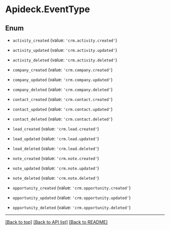 # Apideck.EventType

## Enum


* `activity_created` (value: `'crm.activity.created'`)

* `activity_updated` (value: `'crm.activity.updated'`)

* `activity_deleted` (value: `'crm.activity.deleted'`)

* `company_created` (value: `'crm.company.created'`)

* `company_updated` (value: `'crm.company.updated'`)

* `company_deleted` (value: `'crm.company.deleted'`)

* `contact_created` (value: `'crm.contact.created'`)

* `contact_updated` (value: `'crm.contact.updated'`)

* `contact_deleted` (value: `'crm.contact.deleted'`)

* `lead_created` (value: `'crm.lead.created'`)

* `lead_updated` (value: `'crm.lead.updated'`)

* `lead_deleted` (value: `'crm.lead.deleted'`)

* `note_created` (value: `'crm.note.created'`)

* `note_updated` (value: `'crm.note.updated'`)

* `note_deleted` (value: `'crm.note.deleted'`)

* `opportunity_created` (value: `'crm.opportunity.created'`)

* `opportunity_updated` (value: `'crm.opportunity.updated'`)

* `opportunity_deleted` (value: `'crm.opportunity.deleted'`)


---

[[Back to top]](#) [[Back to API list]](../../../../README.md#documentation-for-api-endpoints) [[Back to README]](../../../../README.md)


